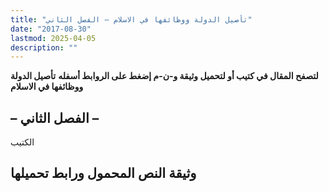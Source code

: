 ```yaml
---
title: "تأصيل الدولة ووظائفها في الاسلام – الفصل الثاني"
date: "2017-08-30"
lastmod: 2025-04-05
description: ""
---
```

**لتصفح المقال في كتيب أو لتحميل وثيقة و-ن-م إضغط على الروابط أسفله** **تأصيل الدولة ووظائفها في الاسلام**

## **– الفصل الثاني –**

الكتيب

## وثيقة النص المحمول ورابط تحميلها

###
